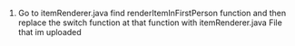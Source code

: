 1. Go to itemRenderer.java find renderItemInFirstPerson function and then replace the switch function at that function with itemRenderer.java File that im uploaded
